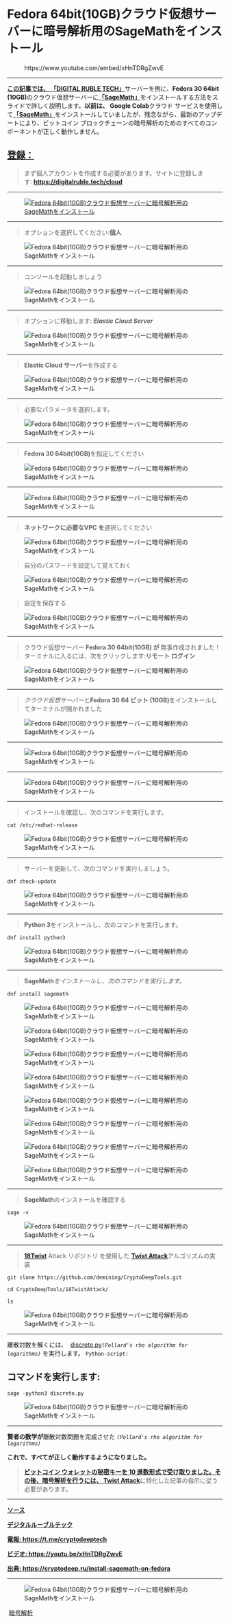 # Fedora 64bit(10GB)クラウド仮想サーバーに暗号解析用のSageMathをインストール

<!-- wp:embed {"url":"https://www.youtube.com/embed/xHnTDRgZwvE","type":"rich","providerNameSlug":"вставить-обработчик","responsive":true,"className":"wp-embed-aspect-16-9 wp-has-aspect-ratio"} -->
<figure class="wp-block-embed is-type-rich is-provider-вставить-обработчик wp-block-embed-вставить-обработчик wp-embed-aspect-16-9 wp-has-aspect-ratio"><div class="wp-block-embed__wrapper">
https://www.youtube.com/embed/xHnTDRgZwvE
</div></figure>
<!-- /wp:embed -->

<!-- wp:separator -->
<hr class="wp-block-separator has-alpha-channel-opacity"/>
<!-- /wp:separator -->

<!-- wp:paragraph -->
<p><a href="https://digitalruble.tech/cloud" target="_blank" rel="noreferrer noopener"><strong>この記事では、 「DIGITAL RUBLE TECH」</strong></a>サーバーを例に、<strong>Fedora 30 64bit (10GB)</strong>のクラウド仮想サーバーに<strong><a href="https://www.sagemath.org/" target="_blank" rel="noreferrer noopener">「SageMath」</a></strong>をインストールする方法をスライドで詳しく説明します。<strong>以前は、 Google Colab</strong>クラウド サービスを使用して<strong><a href="https://www.sagemath.org/" target="_blank" rel="noreferrer noopener">「SageMath」</a></strong>をインストールしていましたが、残念ながら、最新のアップデートにより、ビットコイン ブロックチェーンの暗号解析のためのすべてのコンポーネントが正しく動作しません。<strong></strong><a href="https://digitalruble.tech/cloud" target="_blank" rel="noreferrer noopener"><strong></strong></a><strong><a href="https://www.sagemath.org/" target="_blank" rel="noreferrer noopener"></a></strong><strong></strong></p>
<!-- /wp:paragraph -->

<!-- wp:heading -->
<h2 class="wp-block-heading"><a href="https://digitalruble.tech/cloud" target="_blank" rel="noreferrer noopener">登録：</a></h2>
<!-- /wp:heading -->

<!-- wp:quote -->
<blockquote class="wp-block-quote"><!-- wp:paragraph -->
<p>まず個人アカウントを作成する必要があります。サイトに登録します:&nbsp;<a href="https://digitalruble.tech/cloud" target="_blank" rel="noreferrer noopener"><strong>https://digitalruble.tech/cloud</strong></a></p>
<!-- /wp:paragraph --></blockquote>
<!-- /wp:quote -->

<!-- wp:separator -->
<hr class="wp-block-separator has-alpha-channel-opacity"/>
<!-- /wp:separator -->

<!-- wp:image {"id":2492,"linkDestination":"custom"} -->
<figure class="wp-block-image"><a href="https://digitalruble.tech/cloud" target="_blank" rel="noreferrer noopener"><img src="https://cryptodeep.ru/wp-content/uploads/2023/03/01.png" alt="Fedora 64bit(10GB)クラウド仮想サーバーに暗号解析用のSageMathをインストール" class="wp-image-2492"/></a></figure>
<!-- /wp:image -->

<!-- wp:separator -->
<hr class="wp-block-separator has-alpha-channel-opacity"/>
<!-- /wp:separator -->

<!-- wp:quote -->
<blockquote class="wp-block-quote"><!-- wp:paragraph -->
<p>オプションを選択してください:<strong>個人</strong></p>
<!-- /wp:paragraph --></blockquote>
<!-- /wp:quote -->

<!-- wp:image {"id":2514} -->
<figure class="wp-block-image"><img src="https://cryptodeep.ru/wp-content/uploads/2023/03/02-1.png" alt="Fedora 64bit(10GB)クラウド仮想サーバーに暗号解析用のSageMathをインストール" class="wp-image-2514"/></figure>
<!-- /wp:image -->

<!-- wp:separator -->
<hr class="wp-block-separator has-alpha-channel-opacity"/>
<!-- /wp:separator -->

<!-- wp:quote -->
<blockquote class="wp-block-quote"><!-- wp:paragraph -->
<p>コンソールを起動しましょう</p>
<!-- /wp:paragraph --></blockquote>
<!-- /wp:quote -->

<!-- wp:image {"id":2495} -->
<figure class="wp-block-image"><img src="https://cryptodeep.ru/wp-content/uploads/2023/03/03-1.png" alt="Fedora 64bit(10GB)クラウド仮想サーバーに暗号解析用のSageMathをインストール" class="wp-image-2495"/></figure>
<!-- /wp:image -->

<!-- wp:separator -->
<hr class="wp-block-separator has-alpha-channel-opacity"/>
<!-- /wp:separator -->

<!-- wp:quote -->
<blockquote class="wp-block-quote"><!-- wp:paragraph -->
<p>オプションに移動します:&nbsp;<em><strong>Elastic Cloud Server</strong></em></p>
<!-- /wp:paragraph --></blockquote>
<!-- /wp:quote -->

<!-- wp:image {"id":2497} -->
<figure class="wp-block-image"><img src="https://cryptodeep.ru/wp-content/uploads/2023/03/04.png" alt="Fedora 64bit(10GB)クラウド仮想サーバーに暗号解析用のSageMathをインストール" class="wp-image-2497"/></figure>
<!-- /wp:image -->

<!-- wp:separator -->
<hr class="wp-block-separator has-alpha-channel-opacity"/>
<!-- /wp:separator -->

<!-- wp:quote -->
<blockquote class="wp-block-quote"><!-- wp:paragraph -->
<p><strong>Elastic Cloud サーバー</strong>を作成する<strong></strong></p>
<!-- /wp:paragraph --></blockquote>
<!-- /wp:quote -->

<!-- wp:image {"id":2498} -->
<figure class="wp-block-image"><img src="https://cryptodeep.ru/wp-content/uploads/2023/03/05.png" alt="Fedora 64bit(10GB)クラウド仮想サーバーに暗号解析用のSageMathをインストール" class="wp-image-2498"/></figure>
<!-- /wp:image -->

<!-- wp:separator -->
<hr class="wp-block-separator has-alpha-channel-opacity"/>
<!-- /wp:separator -->

<!-- wp:quote -->
<blockquote class="wp-block-quote"><!-- wp:paragraph -->
<p>必要なパラメータを選択します。</p>
<!-- /wp:paragraph --></blockquote>
<!-- /wp:quote -->

<!-- wp:image {"id":2499} -->
<figure class="wp-block-image"><img src="https://cryptodeep.ru/wp-content/uploads/2023/03/06.png" alt="Fedora 64bit(10GB)クラウド仮想サーバーに暗号解析用のSageMathをインストール" class="wp-image-2499"/></figure>
<!-- /wp:image -->

<!-- wp:separator -->
<hr class="wp-block-separator has-alpha-channel-opacity"/>
<!-- /wp:separator -->

<!-- wp:quote -->
<blockquote class="wp-block-quote"><!-- wp:paragraph -->
<p><strong>Fedora 30 64bit(10GB)</strong>を指定してください &nbsp;<strong></strong></p>
<!-- /wp:paragraph --></blockquote>
<!-- /wp:quote -->

<!-- wp:image {"id":2500} -->
<figure class="wp-block-image"><img src="https://cryptodeep.ru/wp-content/uploads/2023/03/07.png" alt="Fedora 64bit(10GB)クラウド仮想サーバーに暗号解析用のSageMathをインストール" class="wp-image-2500"/></figure>
<!-- /wp:image -->

<!-- wp:separator -->
<hr class="wp-block-separator has-alpha-channel-opacity"/>
<!-- /wp:separator -->

<!-- wp:image {"id":2502} -->
<figure class="wp-block-image"><img src="https://cryptodeep.ru/wp-content/uploads/2023/03/08.png" alt="Fedora 64bit(10GB)クラウド仮想サーバーに暗号解析用のSageMathをインストール" class="wp-image-2502"/></figure>
<!-- /wp:image -->

<!-- wp:separator -->
<hr class="wp-block-separator has-alpha-channel-opacity"/>
<!-- /wp:separator -->

<!-- wp:quote -->
<blockquote class="wp-block-quote"><!-- wp:paragraph -->
<p><strong>ネットワークに必要なVPC を</strong>選択してください<strong></strong></p>
<!-- /wp:paragraph --></blockquote>
<!-- /wp:quote -->

<!-- wp:image {"id":2503} -->
<figure class="wp-block-image"><img src="https://cryptodeep.ru/wp-content/uploads/2023/03/09.png" alt="Fedora 64bit(10GB)クラウド仮想サーバーに暗号解析用のSageMathをインストール" class="wp-image-2503"/></figure>
<!-- /wp:image -->

<!-- wp:quote -->
<blockquote class="wp-block-quote"><!-- wp:paragraph -->
<p>自分のパスワードを設定して覚えておく</p>
<!-- /wp:paragraph --></blockquote>
<!-- /wp:quote -->

<!-- wp:image {"id":2504} -->
<figure class="wp-block-image"><img src="https://cryptodeep.ru/wp-content/uploads/2023/03/10.png" alt="Fedora 64bit(10GB)クラウド仮想サーバーに暗号解析用のSageMathをインストール" class="wp-image-2504"/></figure>
<!-- /wp:image -->

<!-- wp:quote -->
<blockquote class="wp-block-quote"><!-- wp:paragraph -->
<p>設定を保存する</p>
<!-- /wp:paragraph --></blockquote>
<!-- /wp:quote -->

<!-- wp:image {"id":2505} -->
<figure class="wp-block-image"><img src="https://cryptodeep.ru/wp-content/uploads/2023/03/11.png" alt="Fedora 64bit(10GB)クラウド仮想サーバーに暗号解析用のSageMathをインストール" class="wp-image-2505"/></figure>
<!-- /wp:image -->

<!-- wp:separator -->
<hr class="wp-block-separator has-alpha-channel-opacity"/>
<!-- /wp:separator -->

<!-- wp:quote -->
<blockquote class="wp-block-quote"><!-- wp:paragraph -->
<p>クラウド仮想サーバー&nbsp;<strong>Fedora 30 64bit(10GB) が&nbsp;</strong>無事作成されました！ターミナルに入るには、次をクリックします:<strong>リモート ログイン</strong></p>
<!-- /wp:paragraph --></blockquote>
<!-- /wp:quote -->

<!-- wp:image {"id":2506} -->
<figure class="wp-block-image"><img src="https://cryptodeep.ru/wp-content/uploads/2023/03/12.png" alt="Fedora 64bit(10GB)クラウド仮想サーバーに暗号解析用のSageMathをインストール" class="wp-image-2506"/></figure>
<!-- /wp:image -->

<!-- wp:separator -->
<hr class="wp-block-separator has-alpha-channel-opacity"/>
<!-- /wp:separator -->

<!-- wp:quote -->
<blockquote class="wp-block-quote"><!-- wp:paragraph -->
<p><em>クラウド仮想サーバー</em>と<strong>Fedora 30 64 ビット (10GB)</strong>をインストールしてターミナルが開かれました<em>&nbsp;</em><strong></strong></p>
<!-- /wp:paragraph --></blockquote>
<!-- /wp:quote -->

<!-- wp:image {"id":2516} -->
<figure class="wp-block-image"><img src="https://cryptodeep.ru/wp-content/uploads/2023/04/image-1024x573.png" alt="Fedora 64bit(10GB)クラウド仮想サーバーに暗号解析用のSageMathをインストール" class="wp-image-2516"/></figure>
<!-- /wp:image -->

<!-- wp:separator -->
<hr class="wp-block-separator has-alpha-channel-opacity"/>
<!-- /wp:separator -->

<!-- wp:image {"id":2518} -->
<figure class="wp-block-image"><img src="https://cryptodeep.ru/wp-content/uploads/2023/04/image-1-1024x590.png" alt="Fedora 64bit(10GB)クラウド仮想サーバーに暗号解析用のSageMathをインストール" class="wp-image-2518"/></figure>
<!-- /wp:image -->

<!-- wp:separator -->
<hr class="wp-block-separator has-alpha-channel-opacity"/>
<!-- /wp:separator -->

<!-- wp:image {"id":2519} -->
<figure class="wp-block-image"><img src="https://cryptodeep.ru/wp-content/uploads/2023/04/image-2-1024x705.png" alt="Fedora 64bit(10GB)クラウド仮想サーバーに暗号解析用のSageMathをインストール" class="wp-image-2519"/></figure>
<!-- /wp:image -->

<!-- wp:separator -->
<hr class="wp-block-separator has-alpha-channel-opacity"/>
<!-- /wp:separator -->

<!-- wp:quote -->
<blockquote class="wp-block-quote"><!-- wp:paragraph -->
<p>インストールを確認し、次のコマンドを実行します。</p>
<!-- /wp:paragraph --></blockquote>
<!-- /wp:quote -->

<!-- wp:code -->
<pre class="wp-block-code"><code>cat /etc/redhat-release</code></pre>
<!-- /wp:code -->

<!-- wp:image {"id":2520} -->
<figure class="wp-block-image"><img src="https://cryptodeep.ru/wp-content/uploads/2023/04/image-3-1024x351.png" alt="Fedora 64bit(10GB)クラウド仮想サーバーに暗号解析用のSageMathをインストール" class="wp-image-2520"/></figure>
<!-- /wp:image -->

<!-- wp:separator -->
<hr class="wp-block-separator has-alpha-channel-opacity"/>
<!-- /wp:separator -->

<!-- wp:quote -->
<blockquote class="wp-block-quote"><!-- wp:paragraph -->
<p>サーバーを更新して、次のコマンドを実行しましょう。</p>
<!-- /wp:paragraph --></blockquote>
<!-- /wp:quote -->

<!-- wp:code -->
<pre class="wp-block-code"><code>dnf check-update</code></pre>
<!-- /wp:code -->

<!-- wp:image {"id":2521} -->
<figure class="wp-block-image"><img src="https://cryptodeep.ru/wp-content/uploads/2023/04/image-4-1024x712.png" alt="Fedora 64bit(10GB)クラウド仮想サーバーに暗号解析用のSageMathをインストール" class="wp-image-2521"/></figure>
<!-- /wp:image -->

<!-- wp:separator -->
<hr class="wp-block-separator has-alpha-channel-opacity"/>
<!-- /wp:separator -->

<!-- wp:quote -->
<blockquote class="wp-block-quote"><!-- wp:paragraph -->
<p><strong>Python 3</strong>をインストールし、次のコマンドを実行します。</p>
<!-- /wp:paragraph --></blockquote>
<!-- /wp:quote -->

<!-- wp:code -->
<pre class="wp-block-code"><code>dnf install python3</code></pre>
<!-- /wp:code -->

<!-- wp:image {"id":2524} -->
<figure class="wp-block-image"><img src="https://cryptodeep.ru/wp-content/uploads/2023/04/image-7-1024x230.png" alt="Fedora 64bit(10GB)クラウド仮想サーバーに暗号解析用のSageMathをインストール" class="wp-image-2524"/></figure>
<!-- /wp:image -->

<!-- wp:separator -->
<hr class="wp-block-separator has-alpha-channel-opacity"/>
<!-- /wp:separator -->

<!-- wp:quote -->
<blockquote class="wp-block-quote"><!-- wp:paragraph -->
<p><em></em><strong>SageMath</strong><em>をインストールし</em><em>、次のコマンドを実行します。</em></p>
<!-- /wp:paragraph --></blockquote>
<!-- /wp:quote -->

<!-- wp:code -->
<pre class="wp-block-code"><code>dnf install sagemath</code></pre>
<!-- /wp:code -->

<!-- wp:image {"id":2525} -->
<figure class="wp-block-image"><img src="https://cryptodeep.ru/wp-content/uploads/2023/04/image-8-1024x717.png" alt="Fedora 64bit(10GB)クラウド仮想サーバーに暗号解析用のSageMathをインストール" class="wp-image-2525"/></figure>
<!-- /wp:image -->

<!-- wp:image {"id":2526} -->
<figure class="wp-block-image"><img src="https://cryptodeep.ru/wp-content/uploads/2023/04/image-9-1024x707.png" alt="Fedora 64bit(10GB)クラウド仮想サーバーに暗号解析用のSageMathをインストール" class="wp-image-2526"/></figure>
<!-- /wp:image -->

<!-- wp:image {"id":2527} -->
<figure class="wp-block-image"><img src="https://cryptodeep.ru/wp-content/uploads/2023/04/image-10-1024x698.png" alt="Fedora 64bit(10GB)クラウド仮想サーバーに暗号解析用のSageMathをインストール" class="wp-image-2527"/></figure>
<!-- /wp:image -->

<!-- wp:image {"id":2528} -->
<figure class="wp-block-image"><img src="https://cryptodeep.ru/wp-content/uploads/2023/04/image-11-1024x704.png" alt="Fedora 64bit(10GB)クラウド仮想サーバーに暗号解析用のSageMathをインストール" class="wp-image-2528"/></figure>
<!-- /wp:image -->

<!-- wp:image {"id":2529} -->
<figure class="wp-block-image"><img src="https://cryptodeep.ru/wp-content/uploads/2023/04/image-12-1024x711.png" alt="Fedora 64bit(10GB)クラウド仮想サーバーに暗号解析用のSageMathをインストール" class="wp-image-2529"/></figure>
<!-- /wp:image -->

<!-- wp:image {"id":2530} -->
<figure class="wp-block-image"><img src="https://cryptodeep.ru/wp-content/uploads/2023/04/image-13-1024x710.png" alt="Fedora 64bit(10GB)クラウド仮想サーバーに暗号解析用のSageMathをインストール" class="wp-image-2530"/></figure>
<!-- /wp:image -->

<!-- wp:image {"id":2532} -->
<figure class="wp-block-image"><img src="https://cryptodeep.ru/wp-content/uploads/2023/04/image-15-1024x700.png" alt="Fedora 64bit(10GB)クラウド仮想サーバーに暗号解析用のSageMathをインストール" class="wp-image-2532"/></figure>
<!-- /wp:image -->

<!-- wp:image {"id":2569} -->
<figure class="wp-block-image"><img src="https://cryptodeep.ru/wp-content/uploads/2023/04/image-17-1-1024x697.png" alt="Fedora 64bit(10GB)クラウド仮想サーバーに暗号解析用のSageMathをインストール" class="wp-image-2569"/></figure>
<!-- /wp:image -->

<!-- wp:separator -->
<hr class="wp-block-separator has-alpha-channel-opacity"/>
<!-- /wp:separator -->

<!-- wp:quote -->
<blockquote class="wp-block-quote"><!-- wp:paragraph -->
<p><strong>SageMath</strong>のインストールを確認する<strong></strong></p>
<!-- /wp:paragraph --></blockquote>
<!-- /wp:quote -->

<!-- wp:code -->
<pre class="wp-block-code"><code>sage -v</code></pre>
<!-- /wp:code -->

<!-- wp:image {"id":2570} -->
<figure class="wp-block-image"><img src="https://cryptodeep.ru/wp-content/uploads/2023/04/image-18-1-1024x166.png" alt="Fedora 64bit(10GB)クラウド仮想サーバーに暗号解析用のSageMathをインストール" class="wp-image-2570"/></figure>
<!-- /wp:image -->

<!-- wp:separator -->
<hr class="wp-block-separator has-alpha-channel-opacity"/>
<!-- /wp:separator -->

<!-- wp:quote -->
<blockquote class="wp-block-quote"><!-- wp:paragraph -->
<p><a href="https://github.com/demining/CryptoDeepTools/tree/main/18TwistAttack" target="_blank" rel="noreferrer noopener"><strong>18Twist</strong></a>&nbsp;Attack リポジトリ&nbsp;を使用した&nbsp;<a href="https://attacksafe.ru/twist-attack-on-bitcoin/" target="_blank" rel="noreferrer noopener"><strong>Twist Attack</strong></a>アルゴリズムの実装&nbsp;<a href="https://github.com/demining/CryptoDeepTools/tree/main/18TwistAttack" target="_blank" rel="noreferrer noopener"><strong></strong></a></p>
<!-- /wp:paragraph --></blockquote>
<!-- /wp:quote -->

<!-- wp:code -->
<pre class="wp-block-code"><code>git clone https://github.com/demining/CryptoDeepTools.git

cd CryptoDeepTools/18TwistAttack/

ls</code></pre>
<!-- /wp:code -->

<!-- wp:image {"id":2572} -->
<figure class="wp-block-image"><img src="https://cryptodeep.ru/wp-content/uploads/2023/04/image-19-1-1024x292.png" alt="Fedora 64bit(10GB)クラウド仮想サーバーに暗号解析用のSageMathをインストール" class="wp-image-2572"/></figure>
<!-- /wp:image -->

<!-- wp:separator -->
<hr class="wp-block-separator has-alpha-channel-opacity"/>
<!-- /wp:separator -->

<!-- wp:paragraph -->
<p>離散対数を解くには、&nbsp;&nbsp;<a href="https://github.com/demining/CryptoDeepTools/blob/bbd83042e7405508cd2e646ad1b0819da0f9c58d/18TwistAttack/discrete.py" target="_blank" rel="noreferrer noopener">discrete.py</a><em><code>(Pollard's rho algorithm for logarithms)</code></em>&nbsp;を実行します。&nbsp;<code>Python-script:</code>&nbsp;<a href="https://github.com/demining/CryptoDeepTools/blob/bbd83042e7405508cd2e646ad1b0819da0f9c58d/18TwistAttack/discrete.py" target="_blank" rel="noreferrer noopener"></a></p>
<!-- /wp:paragraph -->

<!-- wp:heading -->
<h2 class="wp-block-heading">コマンドを実行します:</h2>
<!-- /wp:heading -->

<!-- wp:code -->
<pre class="wp-block-code"><code>sage -python3 discrete.py</code></pre>
<!-- /wp:code -->

<!-- wp:image {"id":2573} -->
<figure class="wp-block-image"><img src="https://cryptodeep.ru/wp-content/uploads/2023/04/image-20-1-1024x601.png" alt="Fedora 64bit(10GB)クラウド仮想サーバーに暗号解析用のSageMathをインストール" class="wp-image-2573"/></figure>
<!-- /wp:image -->

<!-- wp:separator -->
<hr class="wp-block-separator has-alpha-channel-opacity"/>
<!-- /wp:separator -->

<!-- wp:paragraph -->
<p><strong>賢者の数学が</strong>離散対数問題を完成させた&nbsp;<em><code>(Pollard's rho algorithm for logarithms)</code></em></p>
<!-- /wp:paragraph -->

<!-- wp:paragraph -->
<p><strong>これで、すべてが正しく動作するようになりました。</strong></p>
<!-- /wp:paragraph -->

<!-- wp:quote -->
<blockquote class="wp-block-quote"><!-- wp:paragraph -->
<p><strong><a href="https://cryptodeeptech.ru/twist-attack/" target="_blank" rel="noreferrer noopener">ビットコイン ウォレットの秘密キーを 10 進数形式で受け取りました。その後、暗号解析を行うには、 Twist Attack</a></strong>に特化した記事の指示に従う必要があります。<strong><a href="https://cryptodeeptech.ru/twist-attack/" target="_blank" rel="noreferrer noopener"></a></strong></p>
<!-- /wp:paragraph --></blockquote>
<!-- /wp:quote -->

<!-- wp:separator -->
<hr class="wp-block-separator has-alpha-channel-opacity"/>
<!-- /wp:separator -->

<!-- wp:paragraph -->
<p><strong><a href="https://github.com/demining/Install-SageMath-on-Fedora" target="_blank" rel="noreferrer noopener">ソース</a></strong></p>
<!-- /wp:paragraph -->

<!-- wp:paragraph -->
<p><strong><a href="https://digitalruble.tech/cloud" target="_blank" rel="noreferrer noopener">デジタルルーブルテック</a></strong></p>
<!-- /wp:paragraph -->

<!-- wp:paragraph -->
<p><strong><a href="https://t.me/cryptodeeptech" target="_blank" rel="noreferrer noopener">電報: https://t.me/cryptodeeptech</a></strong></p>
<!-- /wp:paragraph -->

<!-- wp:paragraph -->
<p><strong><a href="https://youtu.be/xHnTDRgZwvE" target="_blank" rel="noreferrer noopener">ビデオ: https://youtu.be/xHnTDRgZwvE</a></strong></p>
<!-- /wp:paragraph -->

<!-- wp:paragraph -->
<p><strong><a href="https://cryptodeep.ru/install-sagemath-on-fedora" target="_blank" rel="noreferrer noopener">出典: https://cryptodeep.ru/install-sagemath-on-fedora</a></strong></p>
<!-- /wp:paragraph -->

<!-- wp:separator -->
<hr class="wp-block-separator has-alpha-channel-opacity"/>
<!-- /wp:separator -->

<!-- wp:image {"id":2577} -->
<figure class="wp-block-image"><img src="https://cryptodeep.ru/wp-content/uploads/2023/04/036-1024x576.png" alt="Fedora 64bit(10GB)クラウド仮想サーバーに暗号解析用のSageMathをインストール" class="wp-image-2577"/></figure>
<!-- /wp:image -->

<!-- wp:paragraph -->
<p>&nbsp;<a href="https://cryptodeep.ru/category/%d0%ba%d1%80%d0%b8%d0%bf%d1%82%d0%be%d0%b0%d0%bd%d0%b0%d0%bb%d0%b8%d0%b7/">暗号解析</a></p>
<!-- /wp:paragraph -->
